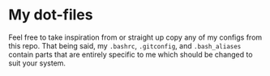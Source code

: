 # My dot-files

Feel free to take inspiration from or straight up copy any of my configs from
this repo. That being said, my `.bashrc`, `.gitconfig`, and `.bash_aliases`
contain parts that are entirely specific to me which should be changed to suit
your system.

